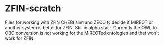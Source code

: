 # ZFIN-scratch
Files for working with ZFIN CHEBI slim and ZECO to decide if MIREOT or another system is better for ZFIN.  Still in alpha state.  Currently the OWL to OBO conversion is not working for the MIREOTed ontologies and that won't work for ZFIN.
